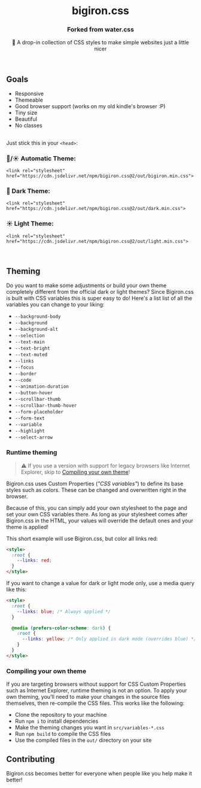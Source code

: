 <br>

<h1 align="center">bigiron.css</h1>
<h3 align="center">Forked from water.css</h3>
<p align="center">🌊 A drop-in collection of CSS styles to make simple websites just a little nicer</p>


<br>

## Goals

- Responsive
- Themeable
- Good browser support (works on my old kindle's browser :P)
- Tiny size
- Beautiful
- No classes

##

Just stick this in your `<head>`:

### 🌙/☀ Automatic Theme:

`<link rel="stylesheet" href="https://cdn.jsdelivr.net/npm/bigiron.css@2/out/bigiron.min.css">`

### 🌙 Dark Theme:

`<link rel="stylesheet" href="https://cdn.jsdelivr.net/npm/bigiron.css@2/out/dark.min.css">`

### ☀ Light Theme:

`<link rel="stylesheet" href="https://cdn.jsdelivr.net/npm/bigiron.css@2/out/light.min.css">`

<br>

## Theming

Do you want to make some adjustments or build your own theme completely different from the official dark or light themes? Since Bigiron.css is built with CSS variables this is super easy to do! Here's a list list of all the variables you can change to your liking:

- `--background-body`
- `--background`
- `--background-alt`
- `--selection`
- `--text-main`
- `--text-bright`
- `--text-muted`
- `--links`
- `--focus`
- `--border`
- `--code`
- `--animation-duration`
- `--button-hover`
- `--scrollbar-thumb`
- `--scrollbar-thumb-hover`
- `--form-placeholder`
- `--form-text`
- `--variable`
- `--highlight`
- `--select-arrow`

### Runtime theming

> ⚠ If you use a version with support for legacy browsers like Internet Explorer, skip to [Compiling your own theme](#compiling-your-own-theme)!

Bigiron.css uses Custom Properties (_"CSS variables"_) to define its base styles such as colors. These can be changed and overwritten right in the browser.

Because of this, you can simply add your own stylesheet to the page and set your own CSS variables there. As long as your stylesheet comes after Bigiron.css in the HTML, your values will override the default ones and your theme is applied!

This short example will use Bigiron.css, but color all links red:

```html
<style>
  :root {
    --links: red;
  }
</style>
```

If you want to change a value for dark or light mode only, use a media query like this:

```html
<style>
  :root {
    --links: blue; /* Always applied */
  }

  @media (prefers-color-scheme: dark) {
    :root {
      --links: yellow; /* Only applied in dark mode (overrides blue) */
    }
  }
</style>
```

### Compiling your own theme

If you are targeting browsers without support for CSS Custom Properties such as Internet Explorer, runtime theming is not an option. To apply your own theming, you'll need to make your changes in the source files themselves, then re-compile the CSS files. This works like the following:

- Clone the repository to your machine
- Run `npm i` to install dependencies
- Make the theming changes you want in `src/variables-*.css`
- Run `npm build` to compile the CSS files
- Use the compiled files in the `out/` directory on your site

## Contributing

Bigiron.css becomes better for everyone when people like you help make it better!